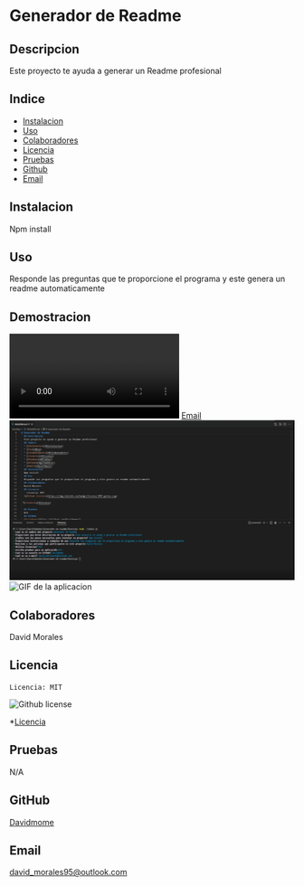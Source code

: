 # Generador de Readme
  ## Descripcion
  Este proyecto te ayuda a generar un Readme profesional
  ## Indice
  * [Instalacion](#Instalacion)
  * [Uso](#Uso)
  * [Colaboradores](#Colaboradores)
  * [Licencia](#license)
  * [Pruebas](#Pruebas)
  * [Github](#githubUser)
  * [Email](#userEmail)
  ## Instalacion
  Npm install
  ## Uso
  Responde las preguntas que te proporcione el programa y este genera un readme automaticamente
  ## Demostracion
  ![video aplicacion](./Develop/assets/video/Videodemo.webm)
  [Email](https://drive.google.com/file/d/1FUkiPBf9WPliLmMFer-JWRq_K5o0R368/view)
  ![imagen de la aplicacion](./Develop/assets/images/demoimg.PNG)
  ![GIF de la aplicacion](./Develop/assets/images/demo.gif)
  ## Colaboradores
  David Morales
  ## Licencia
    Licencia: MIT
  ![Github license](https://img.shields.io/badge/license-MIT-green.svg)
  
 *[Licencia](#license)

  ## Pruebas
  N/A
  ## GitHub
  [Davidmome](https://github.com/Davidmome/)
  ## Email
  david_morales95@outlook.com
